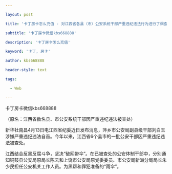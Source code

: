 ---
layout: post
title: '卡丁房卡怎么充值 - 对江西省各县（市）公安系统干部严重违纪违法行为进行了调查。'
subtitle: '卡丁房卡微信kbs668888'
description: '卡丁房卡怎么充值'
keyword: '卡丁, 房卡'
author: kbs668888
header-style: text
tags:
  - Web
---
卡丁房卡微信kbs668888

（原名：江西省数名县、市公安系统干部因严重违纪违法被查处）

新华社南昌4月13日电江西省纪委近日发布消息，萍乡市公安局副县级干部刘白玉涉嫌严重违纪违法自首。今年以来，江西省6个县市的一批公安干部因严重违纪违法被查处。

江西结合反黑反腐斗争，坚决“破网带伞”。在已被查处的公安体制干部中，分别通知铜鼓县公安局原局长陈云和上饶市公安局原党委委员、市公安局新洲分局局长朱少民担任公安机关工作人员。为黑帮和罪犯准备的“雨伞”。

